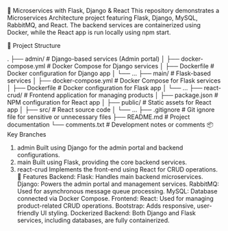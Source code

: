 🐍 Microservices with Flask, Django & React
This repository demonstrates a Microservices Architecture project featuring Flask, Django, MySQL, RabbitMQ, and React.
The backend services are containerized using Docker, while the React app is run locally using npm start.

📂 Project Structure

.
├── admin/               # Django-based services (Admin portal)
│   ├── docker-compose.yml # Docker Compose for Django services
│   ├── Dockerfile       # Docker configuration for Django app
│   └── ...
├── main/                # Flask-based services
│   ├── docker-compose.yml # Docker Compose for Flask services
│   ├── Dockerfile       # Docker configuration for Flask app
│   └── ...
├── react-crud/          # Frontend application for managing products
│   ├── package.json     # NPM configuration for React app
│   ├── public/          # Static assets for React app
│   ├── src/             # React source code
│   └── ...
├── .gitignore           # Git ignore file for sensitive or unnecessary files
├── README.md            # Project documentation
└── comments.txt         # Development notes or comments
📦 Key Branches
1. admin
Built using Django for the admin portal and backend configurations.
2. main
Built using Flask, providing the core backend services.
3. react-crud
Implements the front-end using React for CRUD operations.
🚀 Features
Backend:
Flask: Handles main backend microservices.
Django: Powers the admin portal and management services.
RabbitMQ: Used for asynchronous message queue processing.
MySQL: Database connected via Docker Compose.
Frontend:
React: Used for managing product-related CRUD operations.
Bootstrap: Adds responsive, user-friendly UI styling.
Dockerized Backend:
Both Django and Flask services, including databases, are fully containerized.
